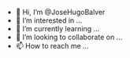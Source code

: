 - 👋 Hi, I’m @JoseHugoBalver
- 👀 I’m interested in ...
- 🌱 I’m currently learning ...
- 💞️ I’m looking to collaborate on ...
- 📫 How to reach me ...

<!---
JoseHugoBalver/JoseHugoBalver is a ✨ special ✨ repository because its `README.md` (this file) appears on your GitHub profile.
You can click the Preview link to take a look at your changes.
--->
